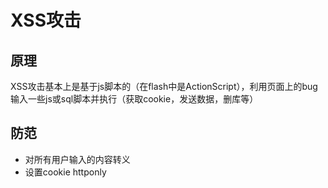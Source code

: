 # XSS攻击

## 原理

XSS攻击基本上是基于js脚本的（在flash中是ActionScript），利用页面上的bug输入一些js或sql脚本并执行（获取cookie，发送数据，删库等）

## 防范

- 对所有用户输入的内容转义
- 设置cookie httponly